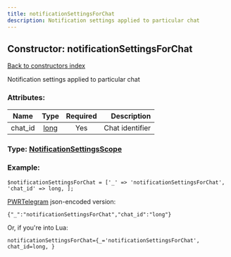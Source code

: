 ```yaml
---
title: notificationSettingsForChat
description: Notification settings applied to particular chat
---
```

## Constructor: notificationSettingsForChat  
[Back to constructors index](index.md)



Notification settings applied to particular chat

### Attributes:

| Name     |    Type       | Required | Description |
|----------|:-------------:|:--------:|------------:|
|chat\_id|[long](../types/long.md) | Yes|Chat identifier|



### Type: [NotificationSettingsScope](../types/NotificationSettingsScope.md)


### Example:

```
$notificationSettingsForChat = ['_' => 'notificationSettingsForChat', 'chat_id' => long, ];
```  

[PWRTelegram](https://pwrtelegram.xyz) json-encoded version:

```
{"_":"notificationSettingsForChat","chat_id":"long"}
```


Or, if you're into Lua:  


```
notificationSettingsForChat={_='notificationSettingsForChat', chat_id=long, }

```


